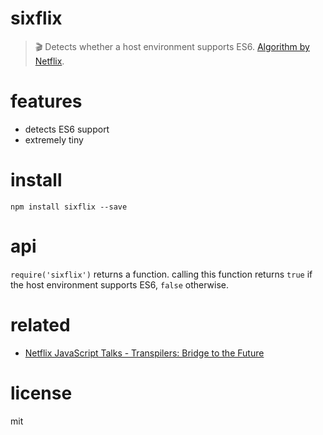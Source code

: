 # sixflix

> 🎬 Detects whether a host environment supports ES6. [Algorithm by Netflix][algo].

# features

- detects ES6 support
- extremely tiny

# install

```shell
npm install sixflix --save
```

# api

`require('sixflix')` returns a function. calling this function returns `true` if the host environment supports ES6, `false` otherwise.

# related

- [Netflix JavaScript Talks - Transpilers: Bridge to the Future][talk]

# license

mit

[algo]: https://gist.github.com/DaBs/89ccc2ffd1d435efdacff05248514f38
[talk]: https://www.youtube.com/watch?v=M1qm-AWWu-M&feature=youtu.be&t=50m14s
